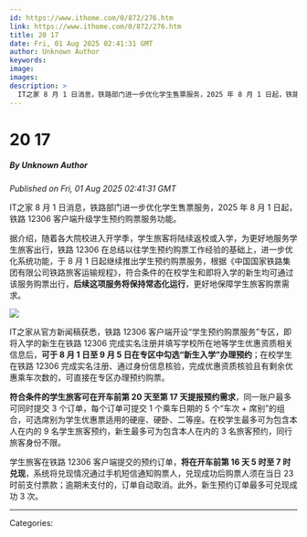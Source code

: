```yaml
---
id: https://www.ithome.com/0/872/276.htm
link: https://www.ithome.com/0/872/276.htm
title: 20 17
date: Fri, 01 Aug 2025 02:41:31 GMT
author: Unknown Author
keywords: 
image: 
images: 
description: >
  IT之家 8 月 1 日消息，铁路部门进一步优化学生售票服务，2025 年 8 月 1 日起，铁路 12306 客户端升级学生预约购票服务功能。据介绍，随着各大院校进入开学季，学生旅客将陆续返校或入学，为更好地服务学生旅客出行，铁路 12306 在总结以往学生预约购票工作经验的基础上，进一步优化系统功能，于 8 月 1 日起继续推出学生预约购票服务，根据《中国国家铁路集团有限公司铁路旅客运输规程》，符合条件的在校学生和即将入学的新生均可通过该服务购票出行，后续这项服务将保持常态化运行，更好地保障学生旅客购票需求。IT之家从官方新闻稿获悉，铁路 12306 客户端开设“学生预约购票服务”专区，即将入学的新生在铁路 12306 完成实名注册并填写学校所在地等学生优惠资质相关信息后，可于 8 月 1 日至 9 月 5 日在专区中勾选“新生入学”办理预约；在校学生在铁路 12306 完成实名注册、通过身份信息核验，完成优惠资质核验且有剩余优惠乘车次数的，可直接在专区办理预约购票。符合条件的学生旅客可在开车前第 20 天至第 17 天提报预约需求，同一账户最多可同时提交 3 个订单，每个订单可提交 1 个乘车日期的 5 个“车次 + 席别”的组合，可选席别为学生优惠票适用的硬座、硬卧、二等座。在校学生最多可为包含本人在内的 9 名学生旅客预约，新生最多可为包含本人在内的 3 名旅客预约，同行旅客身份不限。学生旅客在铁路 12306 客户端提交的预约订单，将在开车前第
---
```

# 20 17
##### By Unknown Author
_Published on Fri, 01 Aug 2025 02:41:31 GMT_

IT之家 8 月 1 日消息，铁路部门进一步优化学生售票服务，2025 年 8 月 1 日起，铁路 12306 客户端升级学生预约购票服务功能。

据介绍，随着各大院校进入开学季，学生旅客将陆续返校或入学，为更好地服务学生旅客出行，铁路 12306 在总结以往学生预约购票工作经验的基础上，进一步优化系统功能，于 8 月 1 日起继续推出学生预约购票服务，根据《中国国家铁路集团有限公司铁路旅客运输规程》，符合条件的在校学生和即将入学的新生均可通过该服务购票出行，**后续这项服务将保持常态化运行**，更好地保障学生旅客购票需求。

![](https://img.ithome.com/newsuploadfiles/2025/1/d905a7e3-e922-4441-9f1c-7d5653541bdb.jpg?x-bce-process=image/format,f_auto)

IT之家从官方新闻稿获悉，铁路 12306 客户端开设“学生预约购票服务”专区，即将入学的新生在铁路 12306 完成实名注册并填写学校所在地等学生优惠资质相关信息后，**可于 8 月 1 日至 9 月 5 日在专区中勾选“新生入学”办理预约**；在校学生在铁路 12306 完成实名注册、通过身份信息核验，完成优惠资质核验且有剩余优惠乘车次数的，可直接在专区办理预约购票。

**符合条件的学生旅客可在开车前第 20 天至第 17 天提报预约需求**，同一账户最多可同时提交 3 个订单，每个订单可提交 1 个乘车日期的 5 个“车次 + 席别”的组合，可选席别为学生优惠票适用的硬座、硬卧、二等座。在校学生最多可为包含本人在内的 9 名学生旅客预约，新生最多可为包含本人在内的 3 名旅客预约，同行旅客身份不限。

学生旅客在铁路 12306 客户端提交的预约订单，**将在开车前第 16 天 5 时至 7 时兑现**，系统将兑现情况通过手机短信通知购票人，兑现成功后购票人须在当日 23 时前支付票款；逾期未支付的，订单自动取消。此外，新生预约订单最多可兑现成功 3 次。

---
Categories: 